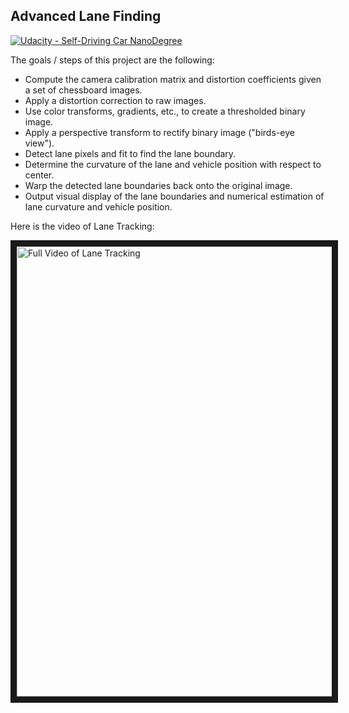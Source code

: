 ## Advanced Lane Finding
[![Udacity - Self-Driving Car NanoDegree](https://s3.amazonaws.com/udacity-sdc/github/shield-carnd.svg)](http://www.udacity.com/drive)

The goals / steps of this project are the following:

* Compute the camera calibration matrix and distortion coefficients given a set of chessboard images.
* Apply a distortion correction to raw images.
* Use color transforms, gradients, etc., to create a thresholded binary image.
* Apply a perspective transform to rectify binary image ("birds-eye view").
* Detect lane pixels and fit to find the lane boundary.
* Determine the curvature of the lane and vehicle position with respect to center.
* Warp the detected lane boundaries back onto the original image.
* Output visual display of the lane boundaries and numerical estimation of lane curvature and vehicle position.

Here is the video of Lane Tracking:

<a href="http://www.youtube.com/watch?feature=player_embedded&v=9tOoQaFnX4E
" target="_blank"><img src="http://img.youtube.com/vi/9tOoQaFnX4E/maxresdefault.jpg" 
alt="Full Video of Lane Tracking" width="720" height=AUTO border="10" /></a>
